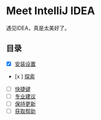 # Meet IntelliJ IDEA
遇见IDEA，真是太美好了。

## 目录
- [x]  [安装设置](https://github.com/mrzhqiang/idea-helper/tree/master/1.Meet%20IntelliJ%20IDEA/1.Install%20and%20set%20up%20IntelliJ%20IDEA)
- [x ]  [探索](https://github.com/mrzhqiang/idea-helper/tree/master/1.Meet%20IntelliJ%20IDEA/2.Discover%20IntelliJ%20IDEA)
- [ ]  [快捷键]()
- [ ]  [专业建议]()
- [ ]  [保持更新]()
- [ ]  [获取帮助]()
